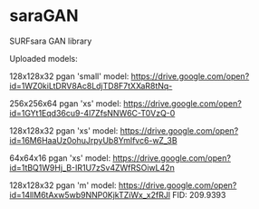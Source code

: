 # saraGAN
SURFsara GAN library

Uploaded models:

128x128x32 pgan 'small' model: https://drive.google.com/open?id=1WZ0kiLtDRV8Ac8LdjTD8F7tXXaR8tNq-

256x256x64 pgan 'xs' model: https://drive.google.com/open?id=1GYt1Eqd36cu9-4l7ZfsNNW6C-T0VzQ-0

128x128x32 pgan 'xs' model: https://drive.google.com/open?id=16M6HaaUz0ohuJrpyUb8Ymlfvc6-wZ_3B

64x64x16 pgan 'xs' model: https://drive.google.com/open?id=1tBQ1W9Hj_B-IR1U7zSv4ZWfRSOiwL42n

128x128x32 pgan 'm' model: https://drive.google.com/open?id=14llM6tAxw5wb9NNP0KjkTZiWx_x2fRJl
FID: 209.9393 
